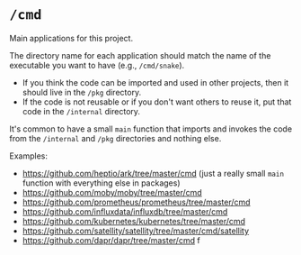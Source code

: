 # `/cmd`

Main applications for this project.

The directory name for each application should match the name of the executable you want to have (e.g., `/cmd/snake`).

- If you think the code can be imported and used in other projects, then it should live in the `/pkg` directory.
- If the code is not reusable or if you don't want others to reuse it, put that code in the `/internal` directory.

It's common to have a small `main` function that imports and invokes the code from the `/internal` and `/pkg` directories and nothing else.

Examples:

* https://github.com/heptio/ark/tree/master/cmd (just a really small `main` function with everything else in packages)
* https://github.com/moby/moby/tree/master/cmd
* https://github.com/prometheus/prometheus/tree/master/cmd
* https://github.com/influxdata/influxdb/tree/master/cmd
* https://github.com/kubernetes/kubernetes/tree/master/cmd
* https://github.com/satellity/satellity/tree/master/cmd/satellity
* https://github.com/dapr/dapr/tree/master/cmd
f
